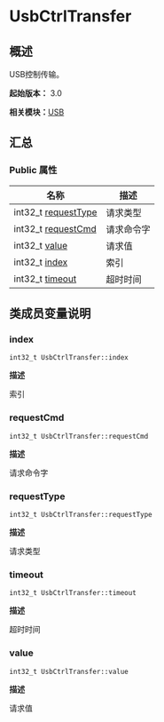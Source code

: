 # UsbCtrlTransfer


## 概述

USB控制传输。

**起始版本：** 3.0

**相关模块：**[USB](_u_s_b.md)


## 汇总


### Public 属性

| 名称 | 描述 | 
| -------- | -------- |
| int32_t [requestType](#requesttype) | 请求类型  | 
| int32_t [requestCmd](#requestcmd) | 请求命令字  | 
| int32_t [value](#value) | 请求值  | 
| int32_t [index](#index) | 索引  | 
| int32_t [timeout](#timeout) | 超时时间  | 


## 类成员变量说明


### index

```
int32_t UsbCtrlTransfer::index
```
**描述**

索引


### requestCmd

```
int32_t UsbCtrlTransfer::requestCmd
```
**描述**

请求命令字


### requestType

```
int32_t UsbCtrlTransfer::requestType
```
**描述**

请求类型


### timeout

```
int32_t UsbCtrlTransfer::timeout
```
**描述**

超时时间


### value

```
int32_t UsbCtrlTransfer::value
```
**描述**

请求值
